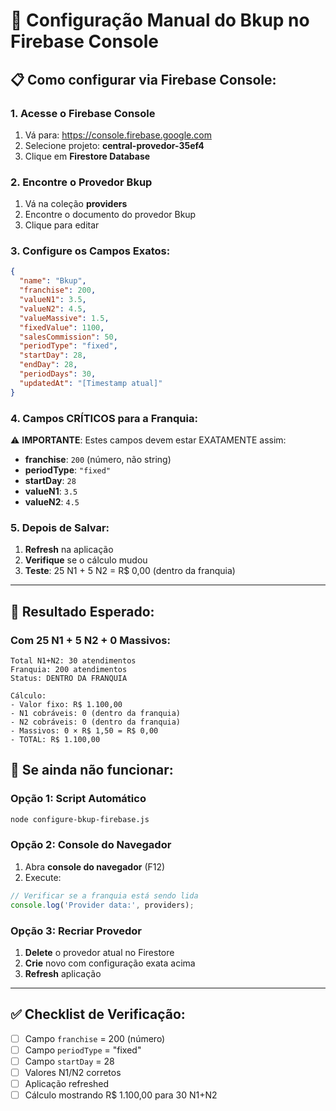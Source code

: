 # 🔧 Configuração Manual do Bkup no Firebase Console

## 📋 Como configurar via Firebase Console:

### 1. Acesse o Firebase Console
1. Vá para: https://console.firebase.google.com
2. Selecione projeto: **central-provedor-35ef4**
3. Clique em **Firestore Database**

### 2. Encontre o Provedor Bkup
1. Vá na coleção **providers**
2. Encontre o documento do provedor Bkup
3. Clique para editar

### 3. Configure os Campos Exatos:

```json
{
  "name": "Bkup",
  "franchise": 200,
  "valueN1": 3.5,
  "valueN2": 4.5,
  "valueMassive": 1.5,
  "fixedValue": 1100,
  "salesCommission": 50,
  "periodType": "fixed",
  "startDay": 28,
  "endDay": 28,
  "periodDays": 30,
  "updatedAt": "[Timestamp atual]"
}
```

### 4. Campos CRÍTICOS para a Franquia:

⚠️ **IMPORTANTE**: Estes campos devem estar EXATAMENTE assim:

- **franchise**: `200` (número, não string)
- **periodType**: `"fixed"` 
- **startDay**: `28`
- **valueN1**: `3.5`
- **valueN2**: `4.5`

### 5. Depois de Salvar:
1. **Refresh** na aplicação
2. **Verifique** se o cálculo mudou
3. **Teste**: 25 N1 + 5 N2 = R$ 0,00 (dentro da franquia)

---

## 🎯 Resultado Esperado:

### Com 25 N1 + 5 N2 + 0 Massivos:
```
Total N1+N2: 30 atendimentos
Franquia: 200 atendimentos
Status: DENTRO DA FRANQUIA

Cálculo:
- Valor fixo: R$ 1.100,00
- N1 cobráveis: 0 (dentro da franquia)
- N2 cobráveis: 0 (dentro da franquia)  
- Massivos: 0 × R$ 1,50 = R$ 0,00
- TOTAL: R$ 1.100,00
```

## 🚨 Se ainda não funcionar:

### Opção 1: Script Automático
```bash
node configure-bkup-firebase.js
```

### Opção 2: Console do Navegador
1. Abra **console do navegador** (F12)
2. Execute:
```javascript
// Verificar se a franquia está sendo lida
console.log('Provider data:', providers);
```

### Opção 3: Recriar Provedor
1. **Delete** o provedor atual no Firestore
2. **Crie** novo com configuração exata acima
3. **Refresh** aplicação

---

## ✅ Checklist de Verificação:

- [ ] Campo `franchise` = 200 (número)
- [ ] Campo `periodType` = "fixed" 
- [ ] Campo `startDay` = 28
- [ ] Valores N1/N2 corretos
- [ ] Aplicação refreshed
- [ ] Cálculo mostrando R$ 1.100,00 para 30 N1+N2
